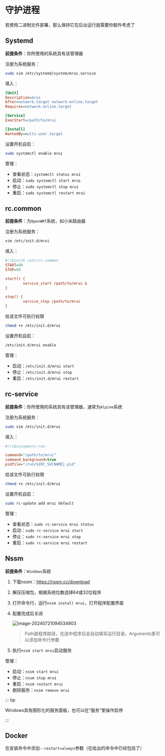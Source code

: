 # 守护进程

若使用二进制文件部署，那么保持它在后台运行就需要你额外考虑了
## Systemd

**前提条件**：你所使用的系统具有该管理器

注册为系统服务：

```bash
sudo vim /etc/systemd/system/mrui.service
```

填入：

```ini
[Unit]
Description=mrui
After=network.target network-online.target
Requires=network-online.target

[Service]
ExecStart=/path/to/mrui

[Install]
WantedBy=multi-user.target
```

设置开机自启：

```bash
sudo systemctl enable mrui
```

管理：

- 查看状态：`systemctl status mrui`
- 启动：`sudo systemctl start mrui`
- 停止：`sudo systemctl stop mrui`
- 重启：`sudo systemctl restart mrui`

## rc.common

**前提条件**：为`OpenWRT`系统，如小米路由器

注册为系统服务：

```bash
vim /etc/init.d/mrui
```

填入：

```ini
#!/bin/sh /etc/rc.common
START=80
STOP=90

start() {
        service_start /path/to/mrui &
}

stop() {
        service_stop /path/to/mrui
}

```

给该文件可执行权限

```bash
chmod +x /etc/init.d/mrui
```

设置开机自启：

```bash
/etc/init.d/mrui enable
```

管理：

- 启动：`/etc/init.d/mrui start`
- 停止：`/etc/init.d/mrui stop`
- 重启：`/etc/init.d/mrui restart`

## rc-service

**前提条件**：你所使用的系统具有该管理器，通常为`Alpine`系统

注册为系统服务：

```bash
sudo vim /etc/init.d/mrui
```

填入：

```ini
#!/sbin/openrc-run

command="/path/to/mrui"
command_background=true
pidfile="/run/${RC_SVCNAME}.pid"

```

给该文件可执行权限

```bash
chmod +x /etc/init.d/mrui
```

设置开机自启：

```bash
sudo rc-update add mrui default
```

管理：

- 查看状态：`sudo rc-service mrui status`
- 启动：`sudo rc-service mrui start`
- 停止：`sudo rc-service mrui stop`
- 重启：`sudo rc-service mrui restart`

## Nssm

**前提条件**：`Windows`系统

1. 下载nssm：https://nssm.cc/download

2. 解压压缩包，根据系统位数选择64或32位程序

3. 打开命令行，运行`nssm install mrui`，打开程序配置界面

4. 配置完成后关闭

   ![image-20240721094534903](https://onep.hzchu.top/mount/pic/myself/2024/07/669c684114b41.png?fmt=webp)

   > Path是程序路径，在选中程序后会自动填写运行目录。Arguments里可以添加命令行参数

5. 执行`nssm start mrui`启动服务

管理：

- 启动：`nssm start mrui`
- 停止：`nssm stop mrui`
- 重启：`nssm restart mrui`
- 删除服务：`nssm remove mrui`

::: tip

Windows具有图形化的服务面板，也可以在“服务”里操作启停

 :::

## Docker

在安装命令中添加`--restart=always`参数（在给出的命令中已经包括了）
